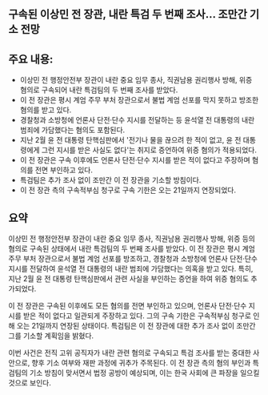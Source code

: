 ## 구속된 이상민 전 장관, 내란 특검 두 번째 조사… 조만간 기소 전망

## 주요 내용:
*   이상민 전 행정안전부 장관이 내란 중요 임무 종사, 직권남용 권리행사 방해, 위증 혐의로 구속되어 내란 특검팀의 두 번째 조사를 받았다.
*   이 전 장관은 평시 계엄 주무 부처 장관으로서 불법 계엄 선포를 막지 못하고 방조한 혐의를 받고 있다.
*   경찰청과 소방청에 언론사 단전·단수 지시를 전달하는 등 윤석열 전 대통령의 내란 범죄에 가담했다는 혐의도 포함된다.
*   지난 2월 윤 전 대통령 탄핵심판에서 '전기나 물을 끊으려 한 적이 없고, 윤 전 대통령에게 그런 지시를 받은 사실도 없다'는 취지로 증언하여 위증 혐의가 적용되었다.
*   이 전 장관은 구속 이후에도 언론사 단전·단수 지시를 받은 적이 없다고 주장하며 혐의를 전면 부인하고 있다.
*   특검팀은 추가 조사 없이 조만간 이 전 장관을 기소할 방침이다.
*   이 전 장관 측의 구속적부심 청구로 구속 기한은 오는 21일까지 연장되었다.

## 요약
이상민 전 행정안전부 장관이 내란 중요 임무 종사, 직권남용 권리행사 방해, 위증 등의 혐의로 구속된 상태에서 내란 특검팀의 두 번째 조사를 받았다. 이 전 장관은 평시 계엄 주무 부처 장관으로서 불법 계엄 선포를 방조하고, 경찰청과 소방청에 언론사 단전·단수 지시를 전달하여 윤석열 전 대통령의 내란 범죄에 가담했다는 의혹을 받고 있다. 특히, 지난 2월 윤 전 대통령 탄핵심판에서 관련 사실을 부인하는 증언을 하여 위증 혐의도 추가되었다.

이 전 장관은 구속된 이후에도 모든 혐의를 전면 부인하고 있으며, 언론사 단전·단수 지시를 받은 적이 없다고 일관되게 주장하고 있다. 그의 구속 기한은 구속적부심 청구로 인해 오는 21일까지 연장된 상태이다. 특검팀은 이 전 장관에 대한 추가 조사 없이 조만간 그를 기소할 계획임을 밝혔다.

이번 사건은 전직 고위 공직자가 내란 관련 혐의로 구속되고 특검 조사를 받는 중대한 사안으로, 향후 기소 여부와 재판 과정에 귀추가 주목된다. 이 전 장관 측의 혐의 부인과 특검팀의 기소 방침이 맞서면서 법정 공방이 예상되며, 이는 한국 사회에 큰 파장을 일으킬 것으로 보인다.